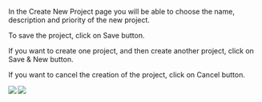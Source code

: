 In the Create New Project page you will be able to choose the name, description and priority of the new project.

To save the project, click on Save button.

If you want to create one project, and then create another project, click on Save & New button.

If you want to cancel the creation of the project, click on Cancel button.

<img src='http://projectforce.googlecode.com/svn/wiki/images/New/Create Project 2.png' align='left' />

<img src='http://projectforce.googlecode.com/svn/wiki/images/New/Create Project.png' align='left' />